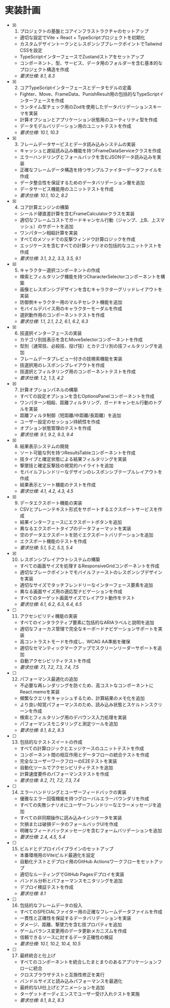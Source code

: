 # 実装計画

- [x] 1. プロジェクトの基盤とコアインフラストラクチャのセットアップ
  - 適切な設定でVite + React + TypeScriptプロジェクトを初期化
  - カスタムデザイントークンとレスポンシブブレークポイントでTailwind CSSを設定
  - TypeScriptインターフェースでZustandストアをセットアップ
  - コンポーネント、型、サービス、データ用のフォルダーを含む基本的なプロジェクト構造を作成
  - _要求仕様: 8.1, 8.3_

- [x] 2. コアTypeScriptインターフェースとデータモデルの定義
  - Fighter、Move、FrameData、PunishResult用の包括的なTypeScriptインターフェースを作成
  - ランタイム型チェック用のZodを使用したデータバリデーションスキーマを実装
  - 計算オプションとアプリケーション状態用のユーティリティ型を作成
  - データモデルバリデーション用のユニットテストを作成
  - _要求仕様: 10.1, 10.3_

- [x] 3. フレームデータサービスとデータ読み込みシステムの実装
  - キャッシュと遅延読み込み機能を持つFrameDataServiceクラスを作成
  - エラーハンドリングとフォールバックを含むJSONデータ読み込みを実装
  - 正確なフレームデータ構造を持つサンプルファイターデータファイルを作成
  - データ整合性を保証するためのデータバリデーション層を追加
  - データサービス機能用のユニットテストを作成
  - _要求仕様: 10.1, 10.2, 8.2_

- [x] 4. コア計算エンジンの構築
  - シールド硬直差計算を含むFrameCalculatorクラスを実装
  - 適切なフレームコストでガードキャンセル行動（ジャンプ、上B、上スマッシュ）のサポートを追加
  - ワンパターン相殺計算を実装
  - すべてのメソッドでの反撃ウィンドウ計算ロジックを作成
  - エッジケースを含むすべての計算シナリオの包括的なユニットテストを作成
  - _要求仕様: 3.1, 3.2, 3.3, 3.5, 9.1_

- [x] 5. キャラクター選択コンポーネントの作成
  - 検索とフィルタリング機能を持つCharacterSelectorコンポーネントを構築
  - 画像とレスポンシブデザインを含むキャラクターグリッドレイアウトを実装
  - 防御側キャラクター用のマルチセレクト機能を追加
  - モバイルデバイス用のキャラクターモーダルを作成
  - 選択動作用のコンポーネントテストを作成
  - _要求仕様: 1.1, 2.1, 2.2, 6.1, 6.2, 6.3_

- [x] 6. 技選択インターフェースの実装
  - カテゴリ別技表示を含むMoveSelectorコンポーネントを作成
  - 型別（通常技、必殺技、投げ技）とカテゴリ別の技フィルタリングを追加
  - フレームデータプレビュー付きの技検索機能を実装
  - 技選択用のレスポンシブレイアウトを作成
  - 技選択とフィルタリング用のコンポーネントテストを作成
  - _要求仕様: 1.2, 1.3, 4.2_

- [x] 7. 計算オプションパネルの構築
  - すべての設定オプションを含むOptionsPanelコンポーネントを作成
  - ワンパターン相殺、距離フィルタリング、ガードキャンセル行動のトグルを実装
  - 距離フィルタ制御（短距離/中距離/長距離）を追加
  - ユーザー設定のセッション持続性を作成
  - オプション状態管理のテストを作成
  - _要求仕様: 9.1, 9.2, 9.3, 9.4_

- [x] 8. 結果表示システムの開発
  - ソート可能な列を持つResultsTableコンポーネントを作成
  - 技タイプと確定状態による結果フィルタリングを実装
  - 撃墜技と確定反撃技の視覚的ハイライトを追加
  - モバイルフレンドリーなデザインのレスポンシブテーブルレイアウトを作成
  - 結果表示とソート機能のテストを作成
  - _要求仕様: 4.1, 4.2, 4.3, 4.5_

- [x] 9. データエクスポート機能の実装
  - CSVとプレーンテキスト形式をサポートするエクスポートサービスを作成
  - 結果インターフェースにエクスポートボタンを追加
  - 異なるエクスポートタイプのデータフォーマットを実装
  - 空のデータエクスポートを防ぐエクスポートバリデーションを追加
  - エクスポート機能のテストを作成
  - _要求仕様: 5.1, 5.2, 5.3, 5.4_

- [x] 10. レスポンシブレイアウトシステムの構築
  - すべての画面サイズを処理するResponsiveGridコンポーネントを作成
  - 適切なブレークポイントでモバイルファーストのレスポンシブデザインを実装
  - 適切なサイズでタッチフレンドリーなインターフェース要素を追加
  - 異なる画面サイズ用の適応型ナビゲーションを作成
  - すべてのターゲット画面サイズでレイアウト動作をテスト
  - _要求仕様: 6.1, 6.2, 6.3, 6.4, 6.5_

- [ ] 11. アクセシビリティ機能の実装
  - すべてのインタラクティブ要素に包括的なARIAラベルと説明を追加
  - 適切なフォーカス管理で完全なキーボードナビゲーションサポートを実装
  - 高コントラストモードを作成し、WCAG AA準拠を確保
  - 適切なセマンティックマークアップでスクリーンリーダーサポートを追加
  - 自動アクセシビリティテストを作成
  - _要求仕様: 7.1, 7.2, 7.3, 7.4, 7.5_

- [ ] 12. パフォーマンス最適化の追加
  - 不必要な再レンダリングを防ぐため、高コストなコンポーネントにReact.memoを実装
  - 頻繁なクエリをキャッシュするため、計算結果のメモ化を追加
  - より良い知覚パフォーマンスのため、読み込み状態とスケルトンスクリーンを作成
  - 検索とフィルタリング用のデバウンス入力処理を実装
  - パフォーマンスモニタリングと測定ツールを追加
  - _要求仕様: 8.1, 8.2, 8.3_

- [ ] 13. 包括的なテストスイートの作成
  - すべての計算ロジックとエッジケースのユニットテストを作成
  - コンポーネント間の相互作用とデータフローの統合テストを作成
  - 完全なユーザーワークフローのE2Eテストを実装
  - 自動化ツールでアクセシビリティテストを追加
  - 計算速度要件のパフォーマンステストを作成
  - _要求仕様: 8.2, 7.1, 7.2, 7.3, 7.4_

- [ ] 14. エラーハンドリングとユーザーフィードバックの実装
  - 優雅なエラー回復機能を持つグローバルエラーバウンダリを作成
  - すべての失敗シナリオにユーザーフレンドリーなエラーメッセージを追加
  - すべての非同期操作に読み込みインジケータを実装
  - 欠損または破損データのフォールバックUIを作成
  - 明確なフィードバックメッセージを含むフォームバリデーションを追加
  - _要求仕様: 2.4, 4.5, 5.4_

- [ ] 15. ビルドとデプロイパイプラインのセットアップ
  - 本番環境用のViteビルド最適化を設定
  - 自動化テストとデプロイ用のGitHub Actionsワークフローをセットアップ
  - 適切なルーティングでGitHub Pagesデプロイを実装
  - バンドル分析とパフォーマンスモニタリングを追加
  - デプロイ検証テストを作成
  - _要求仕様: 8.1_

- [ ] 16. 包括的なフレームデータの投入
  - すべてのSPECIALファイター用の正確なフレームデータファイルを作成
  - 一貫性と正確性を保証するデータバリデーションを実装
  - ダメージ、距離、撃墜力を含む技プロパティを追加
  - ゲームバランス変更用のデータ更新メカニズムを作成
  - 信頼できるソースに対するデータ正確性の検証
  - _要求仕様: 10.1, 10.2, 10.4, 10.5_

- [ ] 17. 最終統合と仕上げ
  - すべてのコンポーネントを統合したまとまりのあるアプリケーションフローに統合
  - クロスブラウザテストと互換性修正を実行
  - バンドルサイズと読み込みパフォーマンスを最適化
  - 最終的なUI仕上げとアニメーションを追加
  - ターゲットオーディエンスでユーザー受け入れテストを実施
  - _要求仕様: 8.1, 8.2, 8.3_
